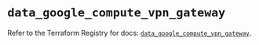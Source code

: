 # `data_google_compute_vpn_gateway`

Refer to the Terraform Registry for docs: [`data_google_compute_vpn_gateway`](https://registry.terraform.io/providers/hashicorp/google-beta/5.42.0/docs/data-sources/google_compute_vpn_gateway).
